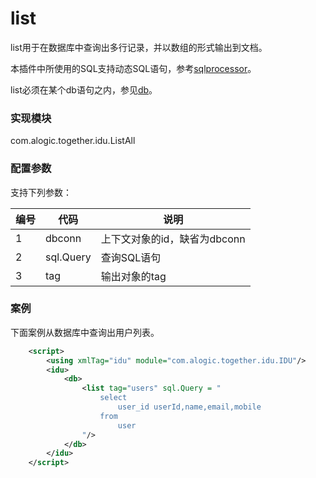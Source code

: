 list
====
list用于在数据库中查询出多行记录，并以数组的形式输出到文档。

本插件中所使用的SQL支持动态SQL语句，参考[sqlprocessor](../sqlprocessor.md)。

list必须在某个db语句之内，参见[db](db.md)。

### 实现模块

com.alogic.together.idu.ListAll

### 配置参数

支持下列参数：

| 编号 | 代码 | 说明 |
| ---- | ---- | ---- |
| 1 | dbconn | 上下文对象的id，缺省为dbconn |
| 2 | sql.Query | 查询SQL语句 |
| 3 | tag | 输出对象的tag | 

### 案例

下面案例从数据库中查询出用户列表。

```xml
	<script>
		<using xmlTag="idu" module="com.alogic.together.idu.IDU"/>
		<idu>
			<db>
				<list tag="users" sql.Query = "
					select 
						user_id userId,name,email,mobile 
					from 
						user
				"/>
			</db>
		</idu>
	</script>
```


